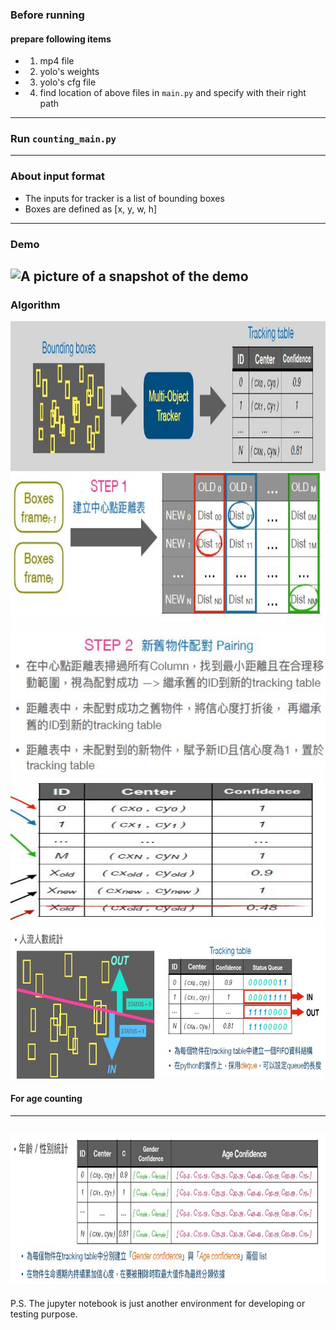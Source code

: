 ### Before running
#### prepare following items
* 1. mp4 file
* 2. yolo's weights
* 3. yolo's cfg file
* 4. find location of above files in `main.py` and specify with their right path
---
### Run `counting_main.py`
---
### About input format
* The inputs for tracker is a list of bounding boxes
* Boxes are defined as [x, y, w, h]
---
### Demo
![A picture of a snapshot of the demo](https://i.imgur.com/cldZbR7.jpg)
---
### Algorithm
<img src="https://github.com/erichsiao1106/MOT_peoplecounting/blob/main/t1.JPG" width="720" height="240" /><br>
<img src="https://github.com/erichsiao1106/MOT_peoplecounting/blob/main/t2.JPG" width="720" height="240" /><br>
<img src="https://github.com/erichsiao1106/MOT_peoplecounting/blob/main/t3.JPG" width="720" height="240" /><br>
<img src="https://github.com/erichsiao1106/MOT_peoplecounting/blob/main/t4.JPG" width="560" height="240" /><br>
<img src="https://github.com/erichsiao1106/MOT_peoplecounting/blob/main/t5.JPG" width="720" height="240" /><br>
#### For age counting
---
<img src="https://github.com/erichsiao1106/MOT_peoplecounting/blob/main/t6.JPG" width="720" height="240" /><br>
---
P.S. The jupyter notebook is just another environment for developing or testing purpose.

